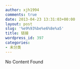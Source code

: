 ```yaml
---
author: xjh1994
comments: true
date: 2013-04-23 13:31:03+00:00
layout: post
slug: '%e9%93%be%e6%8e%a5'
title: 链接
wordpress_id: 397
categories:
- 未分类
---
```


No Content Found
